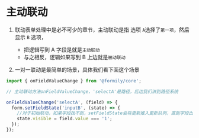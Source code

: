 # 主动联动

1. 联动表单处理中是必不可少的章节，主动联动是指 选项 `A`选择了`第一项`，然后显示 `B` 选项，

   - 把逻辑写到 A 字段是就是`主动联动`
   - 与之相反，逻辑如果写到 B 上边就是`被动联动`

2. 一对一联动是最简单的场景，具体我们看下面这个场景

```js
import { onFieldValueChange } from '@formily/core';

// 主动联动方法onFieldValueChange，'selectA'是路径，后边我们讲到路径系统

onFieldValueChange('selectA', (field) => {
  form.setFieldState('inputB', (state) => {
    //对于初始联动，如果字段找不到，setFieldState会将更新推入更新队列，直到字段出现再执行操作
    state.visible = field.value === '1';
  });
});
```

<code src="./source/one-to-one.tsx"></code>

